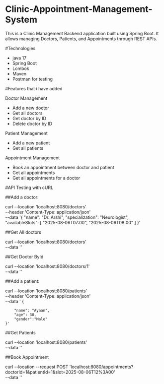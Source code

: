 # Clinic-Appointment-Management-System

This is a Clinic Management Backend application built using Spring Boot. It allows managing Doctors, Patients, and Appointments through REST APIs.

#Technologies
- java 17
- Spring Boot
- Lombok
- Maven
- Postman for testing

#Features that i have added

Doctor Management
- Add a new doctor
- Get all doctors
- Get doctor by ID
- Delete doctor by ID

 Patient Management
- Add a new patient
- Get all patients

Appointment Management
- Book an appointment between doctor and patient
- Get all appointments
- Get all appointments for a doctor
  
#API Testing with cURL

##Add a doctor:
 
curl --location 'localhost:8080/doctors' \
--header 'Content-Type: application/json' \
--data '{
  "name": "Dr. Arshi",
  "specialization": "Neurologist",
  "availableSlots": [
    "2025-08-06T07:00",
    "2025-08-06T08:00"
  ]
  }'

##Get All doctors

curl --location 'localhost:8080/doctors' \
--data ''

##Get Doctor ById

curl --location 'localhost:8080/doctors/1' \
--data ''

##Add a patient:

curl --location 'localhost:8080/patients' \
--header 'Content-Type: application/json' \
--data '    {
        
        "name": "Ayaan",
        "age": 30,
        "gender":"Male"
    }'

##Get Patients

curl --location 'localhost:8080/patients' \
--data ''

##Book Appointment

curl --location --request POST 'localhost:8080/appointments?doctorId=1&patientId=1&slot=2025-08-06T12%3A00' \
--data ''
